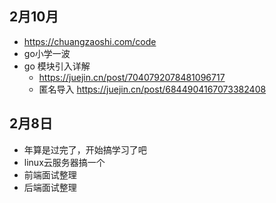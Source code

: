 ## 2月10月
  - https://chuangzaoshi.com/code
  - go小学一波
  - go 模块引入详解
    - https://juejin.cn/post/7040792078481096717
    -  匿名导入 https://juejin.cn/post/6844904167073382408
## 2月8日
  - 年算是过完了，开始搞学习了吧
  - linux云服务器搞一个
  - 前端面试整理
  - 后端面试整理
